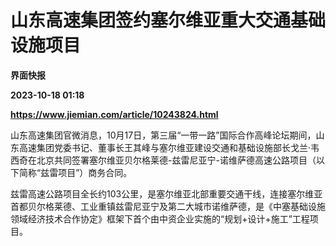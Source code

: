 # 山东高速集团签约塞尔维亚重大交通基础设施项目
**界面快报**

**2023-10-18 01:18**

**https://www.jiemian.com/article/10243824.html**

山东高速集团官微消息，10月17日，第三届“一带一路”国际合作高峰论坛期间，山东高速集团党委书记、董事长王其峰与塞尔维亚建设交通和基础设施部长戈兰·韦西奇在北京共同签署塞尔维亚贝尔格莱德-兹雷尼亚宁-诺维萨德高速公路项目（以下简称“兹雷项目”）商务合同。

兹雷高速公路项目全长约103公里，是塞尔维亚北部重要交通干线，连接塞尔维亚首都贝尔格莱德、工业重镇兹雷尼亚宁及第二大城市诺维萨德，是《中塞基础设施领域经济技术合作协定》框架下首个由中资企业实施的“规划+设计+施工”工程项目。